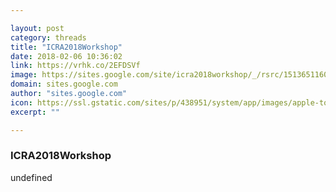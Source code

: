 ```yaml
---

layout: post
category: threads
title: "ICRA2018Workshop"
date: 2018-02-06 10:36:02
link: https://vrhk.co/2EFDSVf
image: https://sites.google.com/site/icra2018workshop/_/rsrc/1513651160442/home/siteheader.png
domain: sites.google.com
author: "sites.google.com"
icon: https://ssl.gstatic.com/sites/p/438951/system/app/images/apple-touch-icon.png
excerpt: ""

---
```


### ICRA2018Workshop

undefined